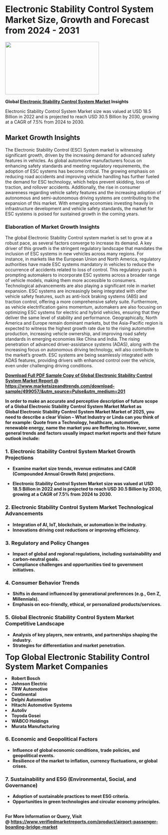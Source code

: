<H1>Electronic Stability Control System Market Size, Growth and Forecast from 2024 - 2031</H1><img class="aligncenter size-medium wp-image-584254" src="https://thirdeyenews.in/wp-content/uploads/2024/09/Global-Market-Research-300x168.jpeg" alt="" width="300" height="168" /><p><strong>Global&nbsp;<a href="https://www.marketsizeandtrends.com/download-sample/499057/&amp;utm_source=Pulse&amp;utm_medium=201">Electronic Stability Control System Market</a> Insights</strong></p><p>Electronic Stability Control System Market size was valued at USD 18.5 Billion in 2022 and is projected to reach USD 30.5 Billion by 2030, growing at a CAGR of 7.5% from 2024 to 2030.</p><p><h2>Market Growth Insights</h2> The Electronic Stability Control (ESC) System market is witnessing significant growth, driven by the increasing demand for advanced safety features in vehicles. As global automotive manufacturers focus on enhancing safety standards and meeting regulatory requirements, the adoption of ESC systems has become critical. The growing emphasis on reducing road accidents and improving vehicle handling has further fueled the demand for ESC technology, which helps prevent skidding, loss of traction, and rollover accidents. Additionally, the rise in consumer awareness regarding vehicle safety features and the increasing adoption of autonomous and semi-autonomous driving systems are contributing to the expansion of this market. With emerging economies investing heavily in infrastructure development and vehicle safety standards, the market for ESC systems is poised for sustained growth in the coming years. <p><strong><a href="#"></a></strong></p> <h3>Elaboration of Market Growth Insights</h3> The global Electronic Stability Control system market is set to grow at a robust pace, as several factors converge to increase its demand. A key driver of this growth is the stringent regulatory landscape that mandates the inclusion of ESC systems in new vehicles across many regions. For instance, in markets like the European Union and North America, regulatory authorities have made ESC systems mandatory in vehicles to reduce the occurrence of accidents related to loss of control. This regulatory push is prompting automakers to incorporate ESC systems across a broader range of vehicle models, making them more accessible to consumers. Technological advancements are also playing a significant role in market expansion. ESC systems are increasingly being integrated with other vehicle safety features, such as anti-lock braking systems (ABS) and traction control, offering a more comprehensive safety suite. Furthermore, as vehicle electrification gains momentum, automakers are also focusing on optimizing ESC systems for electric and hybrid vehicles, ensuring that they deliver the same level of stability and performance. Geographically, North America and Europe remain dominant markets, but the Asia-Pacific region is expected to witness the highest growth rate due to the rising automotive production, increasing vehicle ownership, and improving road safety standards in emerging economies like China and India. The rising penetration of advanced driver-assistance systems (ADAS), along with the increasing focus on autonomous driving technology, will also contribute to the market’s growth. ESC systems are being seamlessly integrated with ADAS features, providing drivers with enhanced control over the vehicle, even under challenging driving conditions. <p><strong><a href="#"></p><p><span class=""><strong>Download Full PDF Sample Copy of Global Electronic Stability Control System Market Report</strong> @ <a href="https://www.marketsizeandtrends.com/download-sample/499057/&amp;utm_source=Pulse&amp;utm_medium=201" target="_blank">https://www.marketsizeandtrends.com/download-sample/499057/&amp;utm_source=Pulse&amp;utm_medium=201</a></span></p><p>In order to make an accurate and perceptive description of future scope of a Global&nbsp;Electronic Stability Control System Market Market as Global&nbsp;Electronic Stability Control System Market Market of 2025, you need to describe a clear Vision &ndash; What Industry or Linda can you think of for example: Quote from a Technology, healthcare, automotive, renewable energy, name the market you are Reffering to. However, some general trends and factors usually impact market reports and their future outlook include:</p><h3>1.&nbsp;<strong>Electronic Stability Control System Market Growth Projections</strong></h3><ul><li>Examine market size trends, revenue estimates and CAGR (Compounded Annual Growth Rate) projections.</li><li><p>Electronic Stability Control System Market size was valued at USD 18.5 Billion in 2022 and is projected to reach USD 30.5 Billion by 2030, growing at a CAGR of 7.5% from 2024 to 2030.</p></li></ul><h3>2.&nbsp;<strong>Electronic Stability Control System Market Technological Advancements</strong></h3><ul><li>Integration of AI, IoT, blockchain, or automation in the industry.</li><li>Innovations driving cost reductions or improving efficiency.</li></ul><h3>3.&nbsp;<strong>Regulatory and Policy Changes</strong></h3><ul><li>Impact of global and regional regulations, including sustainability and carbon-neutral goals.</li><li>Compliance challenges and opportunities tied to government initiatives.</li></ul><h3>4.&nbsp;<strong>Consumer Behavior Trends</strong></h3><ul><li>Shifts in demand influenced by generational preferences (e.g., Gen Z, Millennials).</li><li>Emphasis on eco-friendly, ethical, or personalized products/services.</li></ul><h3>5.&nbsp;<strong>Global Electronic Stability Control System Market Competitive Landscape</strong></h3><ul><li>Analysis of key players, new entrants, and partnerships shaping the industry.</li><li>Strategies for differentiation and market penetration.</li></ul><p data-pm-slice="1 1 []"><span style="color: inherit; font-family: inherit; font-size: 25px;">Top Global Electronic Stability Control System Market Companies</span></p><div class="" data-test-id=""><p><li>Robert Bosch</li><li> Johnson Electric</li><li> TRW Automotive</li><li> Continental</li><li> Delphi Automotive</li><li> Hitachi Automotive Systems</li><li> Autoliv</li><li> Toyoda Gosei</li><li> WABCO Holdings</li><li> Murata Manufacturing</li></p></div><h3>6.&nbsp;<strong>Economic and Geopolitical Factors</strong></h3><ul><li>Influence of global economic conditions, trade policies, and geopolitical events.</li><li>Resilience of the market to inflation, currency fluctuations, or global crises.</li></ul><h3>7.&nbsp;<strong>Sustainability and ESG (Environmental, Social, and Governance)</strong></h3><ul><li>Adoption of sustainable practices to meet ESG criteria.</li><li>Opportunities in green technologies and circular economy principles.</li></ul><h2><strong style="font-size: 14px;">For More Information or Query, Visit @&nbsp;</strong><a style="background-color: #ffffff; font-size: 14px;" href="https://www.marketsizeandtrends.com/report/electronic-stability-control-system-market/" target="_blank">https://www.verifiedmarketreports.com/product/airport-passenger-boarding-bridge-market</a></h2>
